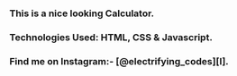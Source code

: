 ### This is a nice looking Calculator.

### Technologies Used: HTML, CSS & Javascript.

### Find me on Instagram:- [@electrifying_codes][I].

[Instagram]: https://www.instagram.com/electrifying_codes